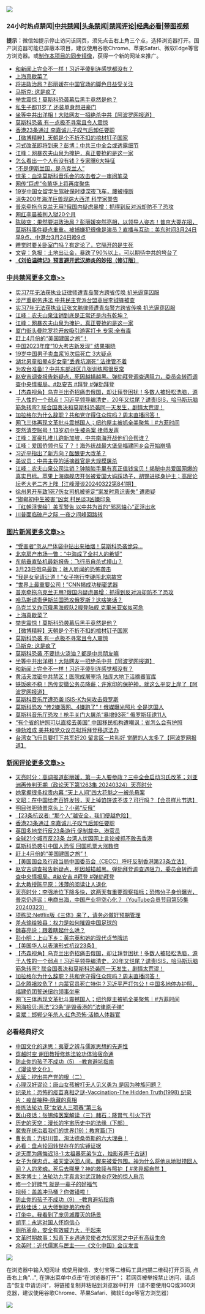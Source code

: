 ![](https://raw.githubusercontent.com/jsvpn/jsproxy/dev/64photo/fqnews-qr.jpg)

<div id="tt">
<h3>24小时热点禁闻|<a href="#%E4%B8%AD%E5%85%B1%E7%A6%81%E9%97%BB%E6%9B%B4%E5%A4%9A%E6%96%87%E7%AB%A0">中共禁闻</a>|<a href="#%E5%9B%BE%E7%89%87%E6%96%B0%E9%97%BB%E6%9B%B4%E5%A4%9A%E6%96%87%E7%AB%A0">头条禁闻</a>|<a href="#%E6%96%B0%E9%97%BB%E8%AF%84%E8%AE%BA%E6%9B%B4%E5%A4%9A%E6%96%87%E7%AB%A0">禁闻评论|<a href="#%E5%BF%85%E7%9C%8B%E7%BB%8F%E5%85%B8%E5%A5%BD%E6%96%87">经典必看</a>|<a href="https://9290254.xyz/3" target="_blank">带图视频</a></h3>
<div><b>提示：</b>微信如提示停止访问该网页，须先点击右上角三个点，选择浏览器打开。国产浏览器可能已屏蔽本项目，建议使用谷歌Chrome、苹果Safari、微软Edge等官方浏览器。或<a href="%E5%88%B6%E4%BD%9Cgit%E7%A6%81%E9%97%BB%E9%95%9C%E5%83%8F.md">制作本项目的同步镜像</a>，获得一个新的网址来推广。</div>
<ul>

<li><a href="/topimagenews/20240324/2016635.md">和新闻上完全不一样！习近平傻到连感觉都没有？</a></li>
<li><a href="/topimagenews/20240324/2016703.md">上海真歇菜了</a></li>
<li><a href="/cnnews/20240324/2016798.md">将进政治局？彭丽媛在中国官场的脚色日益受关注</a></li>
<li><a href="/topimagenews/20240324/2016644.md">马斯克: 这是疯了</a></li>
<li><a href="/topimagenews/20240324/2016702.md">举世震惊！莫斯科恐袭幕后黑手竟然是他？</a></li>
<li><a href="/yule/20240324/2016814.md">私生子都11岁了 还装单身想进豪门</a></li>
<li><a href="/topimagenews/20240324/2016642.md">坐等中共出洋相！大陆网友一招绝杀中共【阿波罗网报道】</a></li>
<li><a href="/topimagenews/20240324/2016661.md">莫斯科恐袭 有一点极不寻常且令人震惊</a></li>
<li><a href="/comments/20240324/2016811.md">香港23条通过 李嘉诚儿子叹气后卸任要职</a></li>
<li><a href="/topimagenews/20240324/2016698.md">【微博精粹】天朝是个不折不扣的棺材钉子国家</a></li>
<li><a href="/baitai/20240325/2016893.md">习式改革即将到来？彭博：中共三中全会或透露细节</a></li>
<li><a href="/cbnews/20240324/2016829.md">江峰：网暴农夫山泉为掩护，真正要抢的是这一家</a></li>
<li><a href="/lifebaike/20240324/2016733.md">怎么看出一个人有没有钱？专家曝6大特征</a></li>
<li><a href="/worldnews/20240324/2016803.md">“不是伊斯兰国，是乌克兰人”</a></li>
<li><a href="/cnnews/20240324/2016637.md">惊呆：血洗莫斯科音乐会的攻击者之一审问笔录</a></li>
<li><a href="/sohnews/20240324/2016849.md">网传“巨虎”令苗华上将再度聚焦</a></li>
<li><a href="/cnnews/20240324/2016689.md">19岁中国女留学生驾驶保时捷深夜飞车，腰被撞断</a></li>
<li><a href="/cnnews/20240324/2016792.md">消失200年海洋巨兽现踪大西洋 科学家警告</a></li>
<li><a href="/topimagenews/20240324/2016818.md">普京牵拖乌克兰无用?俄国内疑虑暴增：抓得到反对派却防不了恐攻</a></li>
<li><a href="/yule/20240324/2016719.md">网红李晨被判入狱20个月</a></li>
<li><a href="/sohnews/20240324/2016821.md">陈破空：果然要进政治局？彭丽媛突然亮相，以领导人姿态！普京大耍花招，莫斯科事件疑点重重。被捕嫌犯很像是演员？直播与互动：美东时间3月24日早9点、中港台3月24日晚9点</a></li>
<li><a href="/lifebaike/20240324/2016734.md">睡觉时要关卧室门吗？有定论了，它隔开的是生死</a></li>
<li><a href="/sohnews/20240324/2016819.md">文睿：急报：土地出让金，暴跌了90%以上，可以期待中共的垮台了</a></li>
<li><b><a href="/comments/20200207/1272816.md" target="_blank">《刘伯温碑记》预言避开武汉肺炎的妙招（修订版）</a></b></li>
</ul>
</div>

<div class="catlist">
<h3><a href="/cbnews/" target="_blank">中共禁闻</a><span><a href="/cbnews/" target="_blank" rel="nofollow">更多文章>></a></span></h3>
<ul>
<li><a href="/cbnews/20240325/2016870.md" target="_blank">实习7年无法获执业证律师遭青岛警方跨省传唤 扒光逼穿囚服</a></li>
<li><a href="/cbnews/20240325/2016867.md" target="_blank">涉严重职务违法 中共民主党派台盟高层李钺锋被查</a></li>
<li><a href="/cbnews/20240324/2016866.md" target="_blank">实习7年无法获执业证张文鹏律师遭青岛警方跨省传唤 扒光逼穿囚服</a></li>
<li><a href="/cbnews/20240324/2016855.md" target="_blank">江峰：农夫山泉注销到底是正常还是内有乾坤？</a></li>
<li><a href="/cbnews/20240324/2016829.md" target="_blank">江峰：网暴农夫山泉为掩护，真正要抢的是这一家</a></li>
<li><a href="/cbnews/20240324/2016772.md" target="_blank">厦门街头曼陀罗花开放吸引游客打卡 专家:全有毒</a></li>
<li><a href="/comments/20240324/2016757.md" target="_blank">赶上4月份的“美国建国之旅”！</a></li>
<li><a href="/cbnews/20240324/2016721.md" target="_blank">中国2023年度“10大考古新发现” 结果揭晓</a></li>
<li><a href="/cbnews/20240324/2016714.md" target="_blank">19岁中国男子卖血浆16次后死亡 3大疑点</a></li>
<li><a href="/cbnews/20240324/2016699.md" target="_blank">湖北男童掐晕4岁女童“丢粪坑溺死” 法律管不着</a></li>
<li><a href="/cbnews/20240324/2016686.md" target="_blank">为攻台准备!？中共东部战区几张训练照很反常</a></li>
<li><a href="/comments/20240324/2016685.md" target="_blank">赵安吉调查报告新疑点，死因越描越黑。弹劾拜登调查遇阻力，委员会转而调查中央情报局。#赵安吉 #拜登 #弹劾拜登</a></li>
<li><a href="/comments/20240324/2016651.md" target="_blank">【杰森视角】乌克兰出奇招痛击俄国，却让拜登困扰！多数人被轻松洗脑，源于人性的一个弱点！习近平领导编清史，20年又烂尾？谴责ISIS，哈马斯玩脑筋急转弯? 联合国表决和莫斯科恐袭同一天发生，剧情太荒谬！</a></li>
<li><a href="/comments/20240324/2016649.md" target="_blank">加拉格尔为什么辞职？共和党守得住众院吗？周末直播问答！</a></li>
<li><a href="/comments/20240324/2016607.md" target="_blank">网飞三体再现文革批斗震撼国人；纽约屋主被抓全美聚焦｜#方菲时间</a></li>
<li><a href="/cbnews/20240324/2016584.md" target="_blank">突然清空账号！13岁初中生被杀案 律师发声</a></li>
<li><a href="/cbnews/20240324/2016581.md" target="_blank">江峰：富豪扎堆儿跑新加坡，中共南海开战他们会帮谁？</a></li>
<li><a href="/cbnews/20240324/2016538.md" target="_blank">江峰：爱国侨领也反了？！海外统战最大堡垒福建同乡会开始崩塌</a></li>
<li><a href="/cbnews/20240323/2016435.md" target="_blank">习近平指出了新方向？酝酿更大改革？</a></li>
<li><a href="/cbnews/20240323/2016393.md" target="_blank">美议员：中共主导的活摘器官是大规模屠杀</a></li>
<li><a href="/cbnews/20240323/2016385.md" target="_blank">江峰：农夫山泉公司注销？钟睒睒手里有真正值钱宝贝！揭秘中共爱国网爆的真实目标。苹果上海旗舰店开张被爱国大妈踩场子，胡锡进挺身护主；高层论坛老大老二齐上阵【江峰漫谈20240322第841期】</a></li>
<li><a href="/cbnews/20240323/2016369.md" target="_blank">徐州男开车致1死7伤女司机被鉴定“案发时意识丧失” 遭质疑</a></li>
<li><a href="/cbnews/20240323/2016361.md" target="_blank">“邯郸初中生被害”凶案 村民谈3凶嫌印象</a></li>
<li><a href="/cbnews/20240323/2016357.md" target="_blank">〖红朝浮世绘〗美军警告 以中共为首的“邪恶轴心”正浮出水</a></li>
<li><a href="/comments/20240323/2016340.md" target="_blank">川普面临破产之际 一夜之间峰回路转</a></li>

</ul>
</div>
<div class="catlist">
<h3><a href="/topimagenews/" target="_blank">图片新闻</a><span><a href="/topimagenews/" target="_blank" rel="nofollow">更多文章>></a></span></h3>
<ul>
<li><a href="/topimagenews/20240325/2016925.md" target="_blank">“受害者”忽从尸体袋中钻出来抽烟！莫斯科恐袭诡异…</a></li>
<li><a href="/topimagenews/20240325/2016918.md" target="_blank">北京房产市场一瞥：“中海成了全村人的希望”</a></li>
<li><a href="/topimagenews/20240325/2016910.md" target="_blank">东航垂直坠机最新报告：飞行员自杀式撞山？</a></li>
<li><a href="/topimagenews/20240325/2016909.md" target="_blank">3月23日俄乌最新：骇人听闻的恐怖袭击</a></li>
<li><a href="/topimagenews/20240325/2016905.md" target="_blank">“我是女皇请让道！”女子拖行李硬闯北京故宫</a></li>
<li><a href="/topimagenews/20240325/2016901.md" target="_blank">“世界上最重要公司！”CNN揭成功秘密武器</a></li>
<li><a href="/topimagenews/20240324/2016818.md" target="_blank">普京牵拖乌克兰无用?俄国内疑虑暴增：抓得到反对派却防不了恐攻</a></li>
<li><a href="/topimagenews/20240324/2016817.md" target="_blank">哈马斯谴责伊斯兰国恐攻俄罗斯？这啥笑话？</a></li>
<li><a href="/topimagenews/20240324/2016816.md" target="_blank">乌克兰又炸沉俄黑海舰队2艘登陆舰 克里米亚岌岌可危</a></li>
<li><a href="/topimagenews/20240324/2016703.md" target="_blank">上海真歇菜了</a></li>
<li><a href="/topimagenews/20240324/2016702.md" target="_blank">举世震惊！莫斯科恐袭幕后黑手竟然是他？</a></li>
<li><a href="/topimagenews/20240324/2016698.md" target="_blank">【微博精粹】天朝是个不折不扣的棺材钉子国家</a></li>
<li><a href="/topimagenews/20240324/2016661.md" target="_blank">莫斯科恐袭 有一点极不寻常且令人震惊</a></li>
<li><a href="/topimagenews/20240324/2016644.md" target="_blank">马斯克: 这是疯了</a></li>
<li><a href="/topimagenews/20240324/2016643.md" target="_blank">莫斯科恐袭 不要拱火浇油？都是中共朋友嘛</a></li>
<li><a href="/topimagenews/20240324/2016642.md" target="_blank">坐等中共出洋相！大陆网友一招绝杀中共【阿波罗网报道】</a></li>
<li><a href="/topimagenews/20240324/2016635.md" target="_blank">和新闻上完全不一样！习近平傻到连感觉都没有？</a></li>
<li><a href="/topimagenews/20240324/2016601.md" target="_blank">黄洁夫泄密中共禁区！医院成屠宰场 陆庞大地下活摘器官库</a></li>
<li><a href="/topimagenews/20240324/2016558.md" target="_blank">铁饭碗不稳！热传安徽公务员降薪；许家印的保护神，就这么平安上岸了【阿波罗网报道】</a></li>
<li><a href="/topimagenews/20240323/2016527.md" target="_blank">莫斯科音乐厅遭恐袭 ISIS-K为何攻击俄罗斯</a></li>
<li><a href="/topimagenews/20240323/2016479.md" target="_blank">莫斯科恐攻 “传2嫌落网、4嫌跑了”！俄媒曝光照片 全是这国人</a></li>
<li><a href="/topimagenews/20240323/2016478.md" target="_blank">莫斯科音乐厅恐攻！枪手关门大屠杀“暴增93死” 俄罗斯狂逮11人</a></li>
<li><a href="/topimagenews/20240323/2016476.md" target="_blank">“有个省的护照可以直接去美国” 中国移民机构遭嘲讽：省怎么会有护照</a></li>
<li><a href="/topimagenews/20240323/2016475.md" target="_blank">弹劾难成 美共和党众议员拟将拜登移送法办</a></li>
<li><a href="/topimagenews/20240323/2016473.md" target="_blank">台湾女飞行员要打下共军奸20 留言区一片叫好 觉醒的人太多了【阿波罗网报道】</a></li>

</ul>
</div>
<div class="catlist">
<h3><a href="/comments/" target="_blank">新闻评论</a><span><a href="/comments/" target="_blank" rel="nofollow">更多文章>></a></span></h3>
<ul>
<li><a href="/comments/20240325/2016942.md" target="_blank">天亮时分：高调报道彭丽媛，第一夫人要参政？三中全会启动习氏改革；刘亚洲再传判无期（政论天下第1263集 20240324）天亮时分</a></li>
<li><a href="/comments/20240325/2016927.md" target="_blank">她掌握很多权贵内幕 “天上人间”四大花魁之一被杀悬案</a></li>
<li><a href="/comments/20240325/2016917.md" target="_blank">文昭：在中国给老百姓发钱，天上掉馅饼该不该？可行吗？【会员样片节选】</a></li>
<li><a href="/comments/20240325/2016902.md" target="_blank">明目张胆骑普京头上？小弟“反俄”</a></li>
<li><a href="/comments/20240325/2016891.md" target="_blank">【23条抗议者: “那个人”越安全，我们便越危险】</a></li>
<li><a href="/comments/20240324/2016811.md" target="_blank">香港23条通过 李嘉诚儿子叹气后卸任要职</a></li>
<li><a href="/comments/20240324/2016810.md" target="_blank">英国多地举行反23条游行 促制裁中、港官员</a></li>
<li><a href="/comments/20240324/2016809.md" target="_blank">全球21个城市反23条 台湾人忧因网上言论被抓不敢去香港</a></li>
<li><a href="/comments/20240324/2016808.md" target="_blank">莫斯科恐袭引中国人恐慌 回国机票大涨数倍</a></li>
<li><a href="/comments/20240324/2016757.md" target="_blank">赶上4月份的“美国建国之旅”！</a></li>
<li><a href="/comments/20240324/2016754.md" target="_blank">【美国国会及行政当局中国委员会（CECC）呼吁反制香港第23条立法】</a></li>
<li><a href="/comments/20240324/2016685.md" target="_blank">赵安吉调查报告新疑点，死因越描越黑。弹劾拜登调查遇阻力，委员会转而调查中央情报局。#赵安吉 #拜登 #弹劾拜登</a></li>
<li><a href="/comments/20240324/2016678.md" target="_blank">北大教授陈平原：浅薄的阅读让人退化</a></li>
<li><a href="/comments/20240324/2016675.md" target="_blank">天亮时分：李强地位下降多快，这两天有重要观察指标；恐怖分子身份曝光，普京仍造谣；电商出海，中国产业将空心化？（YouTube会员节目第55集 20240323）</a></li>
<li><a href="/comments/20240324/2016670.md" target="_blank">项栋梁:Netflix版《三体》来了，请务必做好预期管理</a></li>
<li><a href="/comments/20240324/2016669.md" target="_blank">差点输给坡县：权力是如何摧毁中国足球的</a></li>
<li><a href="/comments/20240324/2016668.md" target="_blank">魏春亮说：跟着瞎起什么哄？</a></li>
<li><a href="/comments/20240324/2016667.md" target="_blank">彭小明：上山下乡：黄宗英和她的现代贞节牌坊</a></li>
<li><a href="/comments/20240324/2016659.md" target="_blank">【美国华人以表演形式抗议23条】</a></li>
<li><a href="/comments/20240324/2016651.md" target="_blank">【杰森视角】乌克兰出奇招痛击俄国，却让拜登困扰！多数人被轻松洗脑，源于人性的一个弱点！习近平领导编清史，20年又烂尾？谴责ISIS，哈马斯玩脑筋急转弯? 联合国表决和莫斯科恐袭同一天发生，剧情太荒谬！</a></li>
<li><a href="/comments/20240324/2016649.md" target="_blank">加拉格尔为什么辞职？共和党守得住众院吗？周末直播问答！</a></li>
<li><a href="/comments/20240324/2016641.md" target="_blank">马化腾祖坟危了！内蒙官员死亡特供？习近平严打包公！中国多地停办护照，福建侨团誓送纽约领事坐牢</a></li>
<li><a href="/comments/20240324/2016607.md" target="_blank">网飞三体再现文革批斗震撼国人；纽约屋主被抓全美聚焦｜#方菲时间</a></li>
<li><a href="/comments/20240324/2016605.md" target="_blank">网海拾贝:恶法“23条”是毁香港的“法律原子弹”</a></li>
<li><a href="/comments/20240324/2016604.md" target="_blank">袁斌：邯郸少年杀人·红色恐怖·活摘人体器官</a></li>

</ul>
</div>

<div class="catlist">
<h3>必看经典好文</h3>
<ul>
<li><a href="/comments/20220819/1773621.md" target="_blank">中国文化的迷思：夷夏之辨与儒家思想的先進性</a></li>
<li><a href="/comments/20200511/1322384.md" target="_blank">穿越时空 谢田教授修炼法轮功体验宿命通</a></li>
<li><a href="/comments/20230920/1936271.md" target="_blank">防止你的孩子不成功（5） &#8211;教育避坑指南</a></li>
<li><a href="/comments/20200521/783167.md" target="_blank">《漫谈党文化》</a></li>
<li><a href="/comments/20200928/1404653.md" target="_blank">龙延：挖出共产党的根（二）</a></li>
<li><a href="/comments/20220614/1745276.md" target="_blank">心理汉奸谬论：唐山女孩被打无人见义勇为 是因为种族问题？</a></li>
<li><a href="/topimagenews/20180408/925060.md" target="_blank">纪录片：恐怖的疫苗真相之谜-Vaccination-The Hidden Truth(1998) 纪录片：疫苗接种-隐藏的真相</a></li>
<li><a href="/comments/20210720/1514058.md" target="_blank">修炼法轮功 获“女铁人三项赛”第三名</a></li>
<li><a href="/comments/20231223/1978148.md" target="_blank">医山夜话：张锡纯医案解读（三）赭石：降胃气 引火下行</a></li>
<li><a href="/tculture/20121025/73066.md" target="_blank">历史的天空：漫长的宇宙历史中的法缘（下部）</a></li>
<li><a href="/comments/20180716/972458.md" target="_blank">魔鬼在统治着我们的世界(19)：教育篇(下)</a></li>
<li><a href="/comments/20230601/1891432.md" target="_blank">曹长青：力挺川普、淘汰德桑蒂斯的六大理由！</a></li>
<li><a href="/comments/20211129/1658340.md" target="_blank">必看：盘点轮回转世存在的实锤证据</a></li>
<li><a href="/tculture/20190304/1091068.md" target="_blank">逆天而为痛悔迟18-1:太祖暴死弟乍立，烛影斧声千古谜1</a></li>
<li><a href="/comments/20211012/1636544.md" target="_blank">女子为保忠贞，被天堂送回人间，醒来被爱包围。神为什么将他从地狱捞回人间？人的灵魂，死后去哪里？神的救赎与照护【 #灵异超自然 】</a></li>
<li><a href="/comments/20200820/1382989.md" target="_blank">医学博士：法轮功九字真言对武汉肺炎疗效的惊人启示</a></li>
<li><a href="/funmedia/20200713/1359909.md" target="_blank">修一个好脾气 就是一辈子的好福气</a></li>
<li><a href="/comments/20210711/1572499.md" target="_blank">视频：盖盖冲马桶？你做错啦！</a></li>
<li><a href="/comments/20230924/1938058.md" target="_blank">防止你的孩子不成功（9） &#8211;教育避坑指南</a></li>
<li><a href="/topimagenews/20130216/104433.md" target="_blank">武林佳话：从大师到徒弟的传奇</a></li>
<li><a href="/comments/20201015/1414242.md" target="_blank">打坐中，我看到了庞贝城覆灭的场景</a></li>
<li><a href="/comments/20180624/961987.md" target="_blank">胡平：永远对国人怀抱信心</a></li>
<li><a href="/comments/20220605/1742040.md" target="_blank">厕所革命，安全有效威力大，干起来</a></li>
<li><a href="/comments/20200308/1290079.md" target="_blank">文革时期故事：知青下乡遇通灵使者方知冥冥之中还有高级生命</a></li>
<li><a href="/comments/20230502/1879311.md" target="_blank">余英时：近代儒家与民主——《文化中国》会议发言</a></li>

</ul>
</div>

![](https://raw.githubusercontent.com/jsvpn/jsproxy/dev/64photo/fqnews-qr.jpg)

在浏览器中输入短网址 或使用微信、支付宝等二维码工具扫描二维码打开页面, 点击右上角"...", 在弹出菜单中点击“在浏览器打开”； 若网页被举报禁止访问，请点击“恢复申请访问”，将链接复制并粘贴到浏览器中打开（请不要使用QQ或360浏览器，建议使用谷歌Chrome、苹果Safari、微软Edge等官方浏览器）

![](https://raw.githubusercontent.com/jsvpn/jsproxy/dev/64photo/wx.jpg)